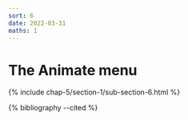 ```yaml
---
sort: 6
date: 2022-03-31
maths: 1
---
```


# The Animate menu

{% include chap-5/section-1/sub-section-6.html %}

{% bibliography --cited %}

